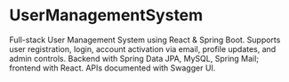 # UserManagementSystem
Full-stack User Management System using React &amp; Spring Boot. Supports user registration, login, account activation via email, profile updates, and admin controls. Backend with Spring Data JPA, MySQL, Spring Mail; frontend with React. APIs documented with Swagger UI.
